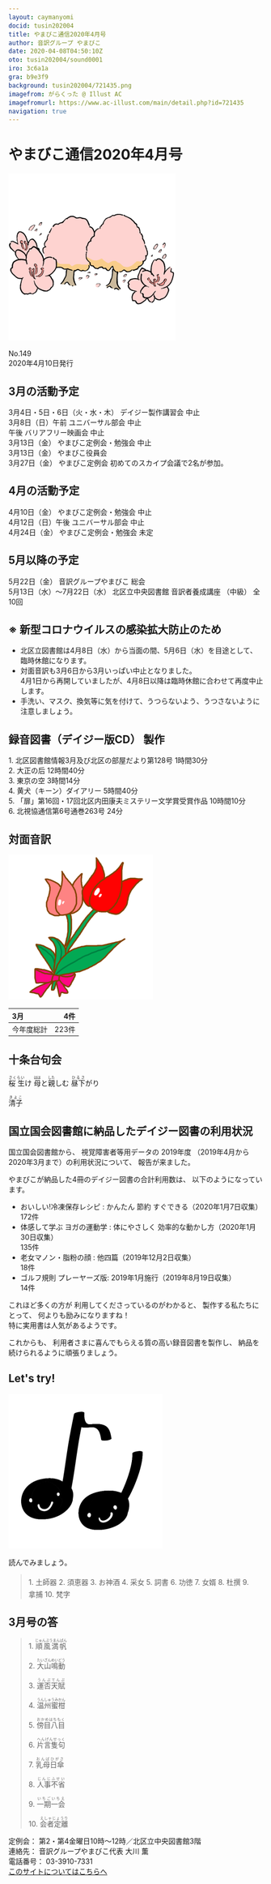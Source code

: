 ```yaml
---
layout: caymanyomi
docid: tusin202004
title: やまびこ通信2020年4月号
author: 音訳グループ やまびこ
date: 2020-04-08T04:50:10Z
oto: tusin202004/sound0001
iro: 3c6a1a
gra: b9e3f9
background: tusin202004/721435.png
imagefrom: がらくった @ Illust AC
imagefromurl: https://www.ac-illust.com/main/detail.php?id=721435
navigation: true
---
```

   


# <span data-dur="3.861" data-begin="2.750" id="xmri_0001">やまびこ通信2020年4月号</span>

<img class="migi" src="media/tusin202004/cut1.png" alt="" />


<span data-dur="2.567" data-begin="6.611" id="xmri_0002">No.149</span>  
<span data-dur="4.208" data-begin="9.178" id="xmri_0003">2020年4月10日発行</span>

## <span data-dur="3.323" data-begin="18.593" id="xmri_0006">3月の活動予定</span>

<span data-dur="5.026" data-begin="21.916" id="xmri_0007">3月4日・5日・6日（火・水・木）</span>
<span data-dur="3.722" data-begin="26.942" id="xmri_0008">デイジー製作講習会 中止</span>  
<span data-dur="2.703" data-begin="30.664" id="xmri_0009">3月8日（日）午前</span>
<span data-dur="3.158" data-begin="33.367" id="xmri_000A">ユニバーサル部会 中止</span>  
<span data-dur="0.871" data-begin="36.525" id="xmri_000B">午後</span>
<span data-dur="3.318" data-begin="37.396" id="xmri_000C">バリアフリー映画会 中止</span>  
<span data-dur="2.455" data-begin="40.714" id="xmri_000D">3月13日（金）</span>
<span data-dur="4.177" data-begin="43.169" id="xmri_000E">やまびこ定例会・勉強会 中止</span>  
<span data-dur="2.455" data-begin="47.346" id="xmri_000F">3月13日（金）</span>
<span data-dur="2.636" data-begin="49.801" id="xmri_0010">やまびこ役員会</span>  
<span data-dur="2.588" data-begin="52.437" id="xmri_0011">3月27日（金）</span>
<span data-dur="1.747" data-begin="55.025" id="xmri_0012">やまびこ定例会</span>
<span data-dur="5.477" data-begin="56.772" id="xmri_0013">初めてのスカイプ会議で2名が参加。</span>

## <span data-dur="3.205" data-begin="62.249" id="xmri_0014">4月の活動予定</span>

<span data-dur="1.972" data-begin="65.454" id="xmri_0015">4月10日（金）</span>
<span data-dur="4.177" data-begin="67.426" id="xmri_0016">やまびこ定例会・勉強会 中止</span>  
<span data-dur="2.765" data-begin="71.603" id="xmri_0017">4月12日（日）午後</span>
<span data-dur="3.159" data-begin="74.368" id="xmri_0018">ユニバーサル部会 中止</span>  
<span data-dur="2.323" data-begin="77.527" id="xmri_0019">4月24日（金）</span>
<span data-dur="5.54" data-begin="79.850" id="xmri_001A">やまびこ定例会・勉強会 未定</span>

## <span data-dur="3.084" data-begin="85.390" id="xmri_001B">5月以降の予定</span>

<span data-dur="2.339" data-begin="88.474" id="xmri_001C">5月22日（金）</span>
<span data-dur="3.224" data-begin="90.813" id="xmri_001D">音訳グループやまびこ 総会</span>  
<span data-dur="4.857" data-begin="94.037" id="xmri_001E">5月13日（水）～7月22日（水）</span>
<span data-dur="3.689" data-begin="98.894" id="xmri_001F">北区立中央図書館 音訳者養成講座</span>
<span data-dur="1.121" data-begin="102.583" id="xmri_0020">（中級）</span>
<span data-dur="3.518" data-begin="103.704" id="xmri_0021">全10回</span>

## <span data-dur="5.053" data-begin="107.222" id="xmri_0022">※ 新型コロナウイルスの感染拡大防止のため</span>

- <span data-dur="4.702" data-begin="112.275" id="xmri_0023">北区立図書館は4月8日（水）から当面の間、</span><span data-dur="2.755" data-begin="116.977" id="xmri_0024">5月6日（水）を目途として、</span><span data-dur="3.301" data-begin="119.732" id="xmri_0025">臨時休館になります。</span>
- <span data-dur="1.552" data-begin="123.033" id="xmri_0026">対面音訳も</span><span data-dur="2.878" data-begin="124.585" id="xmri_0027">3月6日から3月いっぱい</span><span data-dur="2.423" data-begin="127.463" id="xmri_0028">中止となりました。</span>  
<span data-dur="3.022" data-begin="129.886" id="xmri_0029">4月1日から再開していましたが、</span><span data-dur="6.647" data-begin="132.908" id="xmri_002A">4月8日以降は臨時休館に合わせて再度中止します。</span>
- <span data-dur="3.189" data-begin="139.555" id="xmri_002B">手洗い、マスク、換気等に気を付けて、</span><span data-dur="2.474" data-begin="142.744" id="xmri_002C">うつらないよう、うつさないように</span><span data-dur="3.765" data-begin="145.218" id="xmri_002D">注意しましょう。</span>

## <span data-dur="4.732" data-begin="148.983" id="xmri_002E">録音図書（デイジー版CD） 製作</span>


<span data-dur="0.819" data-begin="155.234" id="xmri_0030">1.</span>
<span data-dur="5.837" data-begin="156.053" id="xmri_0031">北区図書館情報3月及び北区の部屋だより第128号</span>
<span data-dur="2.696" data-begin="161.890" id="xmri_0032">1時間30分</span>  
<span data-dur="0.706" data-begin="164.586" id="xmri_0033">2.</span>
<span data-dur="1.548" data-begin="165.292" id="xmri_0034">大正の后</span>
<span data-dur="2.807" data-begin="166.840" id="xmri_0035">12時間40分</span>  
<span data-dur="0.873" data-begin="169.647" id="xmri_0036">3.</span>
<span data-dur="1.398" data-begin="170.520" id="xmri_0037">東京の空</span>
<span data-dur="2.732" data-begin="171.918" id="xmri_0038">3時間14分</span>  
<span data-dur="0.808" data-begin="174.650" id="xmri_0039">4.</span>
<span data-dur="1.358" data-begin="175.458" id="xmri_003A">黄犬（キーン）ダイアリー</span>
<span data-dur="2.614" data-begin="176.816" id="xmri_003B">5時間40分</span>  
<span data-dur="0.714" data-begin="179.430" id="xmri_003C">5.</span>
<span data-dur="6.544" data-begin="180.144" id="xmri_003D">「扉」第16回・17回北区内田康夫ミステリー文学賞受賞作品</span>
<span data-dur="2.46" data-begin="186.688" id="xmri_003E">10時間10分</span>  
<span data-dur="0.853" data-begin="189.148" id="xmri_003F">6.</span>
<span data-dur="4.562" data-begin="190.001" id="xmri_0040">北視協通信第6号通巻263号</span>
<span data-dur="3.675" data-begin="194.563" id="xmri_0041">24分</span>

## <span data-dur="1.966" data-begin="198.238" id="xmri_0042">対面音訳</span>

<img class="migi" src="media/tusin202004/cut2.png" alt="" />


<span data-dur="1.194" data-begin="200.204" id="xmri_0043">3月</span>|<span data-dur="1.911" data-begin="201.398" id="xmri_0044">4件</span>
|:---|---:|
<span data-dur="1.641" data-begin="203.309" id="xmri_0045">今年度総計</span>|<span data-dur="4.079" data-begin="204.950" id="xmri_0046">223件</span>

## <span data-dur="3.468" data-begin="209.029" id="xmri_0047">十条台句会</span>

<span data-dur="11.248" data-begin="212.497" id="xmri_0048"><ruby>桜 生<rt>さくらい</rt></ruby>け
<ruby>母<rt>はは</rt></ruby>と<ruby>親<rt>した</rt></ruby>しむ
<ruby>昼下<rt>ひるさ</rt></ruby>がり</span>

<span data-dur="3.27" data-begin="223.745" id="xmri_004E" class="haigo"><ruby>清子<rt>きよこ</rt></ruby></span>

## <span data-dur="5.914" data-begin="227.015" id="xmri_004F">国立国会図書館に納品したデイジー図書の利用状況</span>

<span data-dur="2.21" data-begin="232.929" id="xmri_0050">国立国会図書館から、</span>
<span data-dur="2.443" data-begin="235.139" id="xmri_0051">視覚障害者等用データの</span>
<span data-dur="1.666" data-begin="237.582" id="xmri_0052">2019年度</span>
<span data-dur="5.756" data-begin="239.248" id="xmri_0053">（2019年4月から2020年3月まで）の利用状況について、</span>
<span data-dur="3.012" data-begin="245.004" id="xmri_0054">報告が来ました。</span>

<span data-dur="4.694" data-begin="248.016" id="xmri_0055">やまびこが納品した4冊のデイジー図書の合計利用数は、</span>
<span data-dur="3.984" data-begin="252.710" id="xmri_0056">以下のようになっています。</span>

- <span data-dur="5.635" data-begin="256.694" id="xmri_0057">おいしい!冷凍保存レシピ : かんたん 節約 すぐできる</span><span data-dur="3.141" data-begin="262.329" id="xmri_0058">（2020年1月7日収集）</span>  
<span data-dur="2.905" data-begin="265.470" id="xmri_0059">172件</span>
- <span data-dur="6.262" data-begin="268.375" id="xmri_005A">体感して学ぶ ヨガの運動学 : 体にやさしく 効率的な動かし方</span><span data-dur="3.443" data-begin="274.637" id="xmri_005B">（2020年1月30日収集）</span>  
<span data-dur="2.873" data-begin="278.080" id="xmri_005C">135件</span>
- <span data-dur="3.432" data-begin="280.953" id="xmri_005D">老女マノン・脂粉の顔 : 他四篇</span><span data-dur="3.248" data-begin="284.385" id="xmri_005E">（2019年12月2日収集）</span>  
<span data-dur="2.488" data-begin="287.633" id="xmri_005F">18件</span>
- <span data-dur="4.716" data-begin="290.121" id="xmri_0060">ゴルフ規則 プレーヤーズ版: 2019年1月施行</span><span data-dur="3.409" data-begin="294.837" id="xmri_0061">（2019年8月19日収集）</span>  
<span data-dur="3.516" data-begin="298.246" id="xmri_0062">14件</span>

<span data-dur="4.139" data-begin="301.762" id="xmri_0063">これほど多くの方が 利用してくださっているのがわかると、</span>
<span data-dur="2.419" data-begin="305.901" id="xmri_0064">製作する私たちにとって、</span>
<span data-dur="2.808" data-begin="308.320" id="xmri_0065">何よりも励みになりますね！</span>  
<span data-dur="5.558" data-begin="311.128" id="xmri_0066">特に実用書は人気があるようです。</span>

<span data-dur="1.179" data-begin="316.686" id="xmri_0067">これからも、</span>
<span data-dur="4.923" data-begin="317.865" id="xmri_0068">利用者さまに喜んでもらえる質の高い録音図書を製作し、</span>
<span data-dur="5.011" data-begin="322.788" id="xmri_0069">納品を続けられるように頑張りましょう。</span>


## <span data-dur="2.45" data-begin="328.299" id="xmri_006B">Let's try!</span>

<img class="migi" src="media/tusin202004/cut3.png" alt="" />


<span data-dur="3.482" data-begin="330.749" id="xmri_006C">読んでみましょう。</span>


<blockquote markdown="1">
1. <ruby>土師器<rt>　　　</rt></ruby>
2. <ruby>須恵器<rt>　　　</rt></ruby>
3. お<ruby>神酒<rt>　　　</rt></ruby>
4. <ruby>采女<rt>　　　</rt></ruby>
5. <ruby>詞書<rt>　　　</rt></ruby>
6. <ruby>功徳<rt>　　　</rt></ruby>
7. <ruby>女婿<rt>　　　</rt></ruby>
8. <ruby>杜撰<rt>　　　</rt></ruby>
9. <ruby>拿捕<rt>　　　</rt></ruby>
10. <ruby>梵字<rt>　　　</rt></ruby>
</blockquote>
 
 
## <span data-dur="3.053" data-begin="338.050" id="xmri_006E">3月号の答</span>

<blockquote markdown="1">
<span data-dur="0.818" data-begin="341.103" id="xmri_006F">1.</span>
<span data-dur="1.976" data-begin="341.921" id="xmri_0070"><ruby>順風満帆<rt>じゅんぷうまんぱん</rt></ruby></span>

<span data-dur="0.706" data-begin="343.897" id="xmri_0071">2.</span>
<span data-dur="1.974" data-begin="344.603" id="xmri_0072"><ruby>大山鳴動<rt>たいざんめいどう</rt></ruby></span>

<span data-dur="0.872" data-begin="346.577" id="xmri_0073">3.</span>
<span data-dur="1.772" data-begin="347.449" id="xmri_0074"><ruby>運否天賦<rt>うんぷてんぷ</rt></ruby></span>

<span data-dur="0.807" data-begin="349.221" id="xmri_0075">4.</span>
<span data-dur="1.847" data-begin="350.028" id="xmri_0076"><ruby>温州蜜柑<rt>うんしゅうみかん</rt></ruby></span>

<span data-dur="0.714" data-begin="351.875" id="xmri_0077">5.</span>
<span data-dur="1.963" data-begin="352.589" id="xmri_0078"><ruby>傍目八目<rt>おかめはちもく</rt></ruby></span>

<span data-dur="0.853" data-begin="354.552" id="xmri_0079">6.</span>
<span data-dur="1.936" data-begin="355.405" id="xmri_007A"><ruby>片言隻句<rt>へんげんせっく</rt></ruby></span>

<span data-dur="0.825" data-begin="357.341" id="xmri_007B">7.</span>
<span data-dur="1.813" data-begin="358.166" id="xmri_007C"><ruby>乳母日傘<rt>おんばひがさ</rt></ruby></span>

<span data-dur="0.846" data-begin="359.979" id="xmri_007D">8.</span>
<span data-dur="1.831" data-begin="360.825" id="xmri_007E"><ruby>人事不省<rt>じんじふせい</rt></ruby></span>

<span data-dur="0.81" data-begin="362.656" id="xmri_007F">9.</span>
<span data-dur="1.789" data-begin="363.466" id="xmri_0080"><ruby>一期一会<rt>いちごいちえ</rt></ruby></span>

<span data-dur="0.802" data-begin="365.255" id="xmri_0081">10.</span>
<span data-dur="1.695" data-begin="366.057" id="xmri_0082"><ruby>会者定離<rt>えしゃじょうり</rt></ruby></span>
</blockquote>


<span data-dur="1.198" data-begin="367.752" id="xmri_0083">定例会：</span>
<span data-dur="6.131" data-begin="368.950" id="xmri_0084">第2・第4金曜日10時～12時／北区立中央図書館3階</span>  
<span data-dur="1.314" data-begin="375.081" id="xmri_0085">連絡先：</span>
<span data-dur="3.953" data-begin="376.395" id="xmri_0086">音訳グループやまびこ代表 大川 薫</span>  
<span data-dur="1.411" data-begin="380.348" id="xmri_0087">電話番号：</span>
<span data-dur="4.312" data-begin="381.759" id="xmri_0088">03-3910-7331</span>  
<a href="mailto:ymbk2016ml@gmail.com?Subject=やまびこウェブサイトについて" data-dur="5.941" data-begin="386.071" id="xmri_0089">このサイトについてはこちらへ</a>

